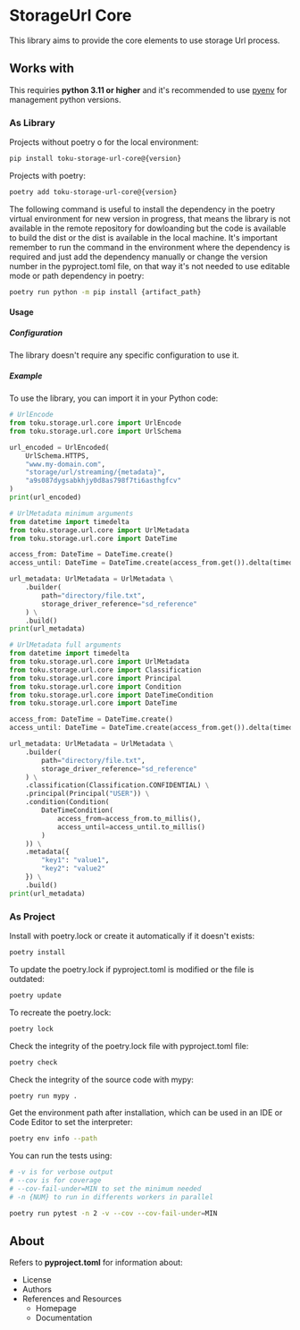 # StorageUrl Core

This library aims to provide the core elements to use storage Url process.

## Works with

This requiries **python 3.11 or higher** and it's recommended to use [pyenv](https://github.com/pyenv/pyenv) for management python versions.

### As Library

Projects without poetry o for the local environment:

```bash
pip install toku-storage-url-core@{version}
```

Projects with poetry:

```bash
poetry add toku-storage-url-core@{version}
```

The following command is useful to install the dependency in the poetry virtual environment for new version in progress, that means the library is not available in the remote repository for dowloanding but the code is available to build the dist or the dist is available in the local machine. It's important remember to run the command in the environment where the dependency is required and just add the dependency manually or change the version number in the pyproject.toml file, on that way it's not needed to use editable mode or path dependency in poetry:

```bash
poetry run python -m pip install {artifact_path}
```

#### Usage

##### Configuration

The library doesn't require any specific configuration to use it.

##### Example

To use the library, you can import it in your Python code:

```python
# UrlEncode
from toku.storage.url.core import UrlEncode
from toku.storage.url.core import UrlSchema

url_encoded = UrlEncoded(
    UrlSchema.HTTPS,
    "www.my-domain.com",
    "storage/url/streaming/{metadata}",
    "a9s087dygsabkhjy0d8as798f7ti6asthgfcv"
)
print(url_encoded)
```

```python
# UrlMetadata minimum arguments
from datetime import timedelta
from toku.storage.url.core import UrlMetadata
from toku.storage.url.core import DateTime

access_from: DateTime = DateTime.create()
access_until: DateTime = DateTime.create(access_from.get()).delta(timedelta(hours=2, days=4))

url_metadata: UrlMetadata = UrlMetadata \
    .builder(
        path="directory/file.txt",
        storage_driver_reference="sd_reference"
    ) \
    .build()
print(url_metadata)
```

```python
# UrlMetadata full arguments
from datetime import timedelta
from toku.storage.url.core import UrlMetadata
from toku.storage.url.core import Classification
from toku.storage.url.core import Principal
from toku.storage.url.core import Condition
from toku.storage.url.core import DateTimeCondition
from toku.storage.url.core import DateTime

access_from: DateTime = DateTime.create()
access_until: DateTime = DateTime.create(access_from.get()).delta(timedelta(hours=2, days=4))

url_metadata: UrlMetadata = UrlMetadata \
    .builder(
        path="directory/file.txt",
        storage_driver_reference="sd_reference"
    ) \
    .classification(Classification.CONFIDENTIAL) \
    .principal(Principal("USER")) \
    .condition(Condition(
        DateTimeCondition(
            access_from=access_from.to_millis(),
            access_until=access_until.to_millis()
        )
    )) \
    .metadata({
        "key1": "value1",
        "key2": "value2"
    }) \
    .build()
print(url_metadata)
```

### As Project

Install with poetry.lock or create it automatically if it doesn't exists:

```bash
poetry install
```

To update the poetry.lock if pyproject.toml is modified or the file is outdated:

```bash
poetry update
```

To recreate the poetry.lock:

```bash
poetry lock
```

Check the integrity of the poetry.lock file with pyproject.toml file:

```bash
poetry check
```

Check the integrity of the source code with mypy:

```bash
poetry run mypy .
```

Get the environment path after installation, which can be used in an IDE or Code Editor to set the interpreter:

```bash
poetry env info --path
```

You can run the tests using:

```bash
# -v is for verbose output
# --cov is for coverage
# --cov-fail-under=MIN to set the minimum needed
# -n {NUM} to run in differents workers in parallel

poetry run pytest -n 2 -v --cov --cov-fail-under=MIN
```

## About

Refers to **pyproject.toml** for information about:

- License
- Authors
- References and Resources
    - Homepage
    - Documentation

